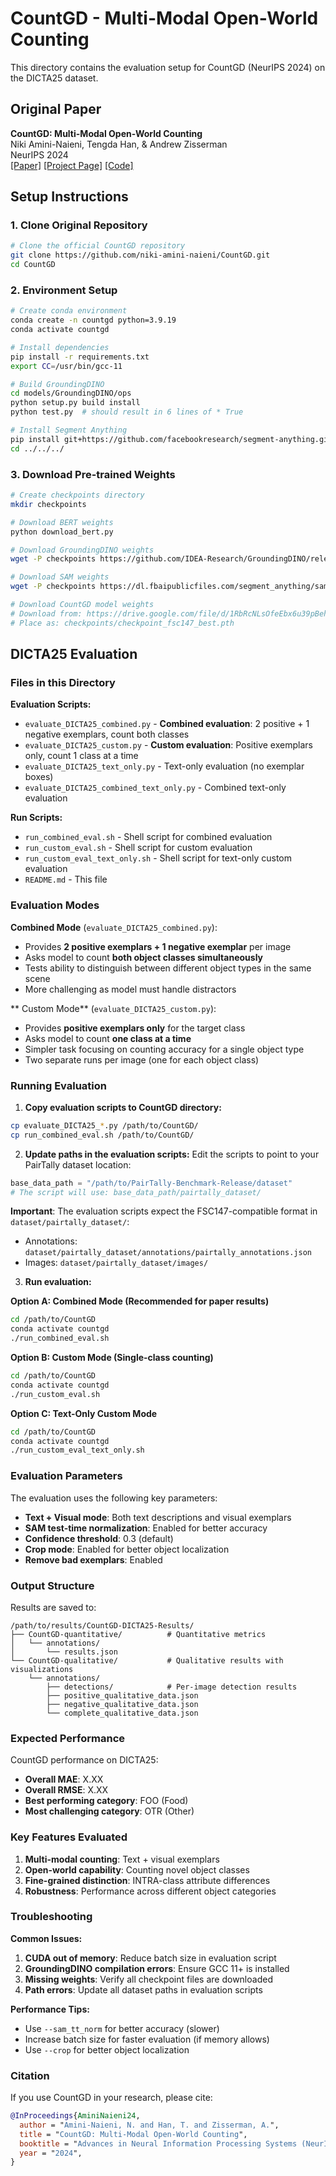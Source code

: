 # CountGD - Multi-Modal Open-World Counting

This directory contains the evaluation setup for CountGD (NeurIPS 2024) on the DICTA25 dataset.

## Original Paper
**CountGD: Multi-Modal Open-World Counting**  
Niki Amini-Naieni, Tengda Han, & Andrew Zisserman  
NeurIPS 2024  
[[Paper]](https://arxiv.org/abs/2407.04619) [[Project Page]](https://www.robots.ox.ac.uk/~vgg/research/countgd/) [[Code]](https://github.com/niki-amini-naieni/CountGD)

## Setup Instructions

### 1. Clone Original Repository
```bash
# Clone the official CountGD repository
git clone https://github.com/niki-amini-naieni/CountGD.git
cd CountGD
```

### 2. Environment Setup
```bash
# Create conda environment
conda create -n countgd python=3.9.19
conda activate countgd

# Install dependencies
pip install -r requirements.txt
export CC=/usr/bin/gcc-11

# Build GroundingDINO
cd models/GroundingDINO/ops
python setup.py build install
python test.py  # should result in 6 lines of * True

# Install Segment Anything
pip install git+https://github.com/facebookresearch/segment-anything.git
cd ../../../
```

### 3. Download Pre-trained Weights
```bash
# Create checkpoints directory
mkdir checkpoints

# Download BERT weights
python download_bert.py

# Download GroundingDINO weights
wget -P checkpoints https://github.com/IDEA-Research/GroundingDINO/releases/download/v0.1.0-alpha2/groundingdino_swinb_cogcoor.pth

# Download SAM weights
wget -P checkpoints https://dl.fbaipublicfiles.com/segment_anything/sam_vit_h_4b8939.pth

# Download CountGD model weights
# Download from: https://drive.google.com/file/d/1RbRcNLsOfeEbx6u39pBehqsgQiexHHrI/view?usp=sharing
# Place as: checkpoints/checkpoint_fsc147_best.pth
```

## DICTA25 Evaluation

### Files in this Directory

**Evaluation Scripts:**
- `evaluate_DICTA25_combined.py` - **Combined evaluation**: 2 positive + 1 negative exemplars, count both classes
- `evaluate_DICTA25_custom.py` - **Custom evaluation**: Positive exemplars only, count 1 class at a time
- `evaluate_DICTA25_text_only.py` - Text-only evaluation (no exemplar boxes)
- `evaluate_DICTA25_combined_text_only.py` - Combined text-only evaluation

**Run Scripts:**
- `run_combined_eval.sh` - Shell script for combined evaluation
- `run_custom_eval.sh` - Shell script for custom evaluation  
- `run_custom_eval_text_only.sh` - Shell script for text-only custom evaluation
- `README.md` - This file

### Evaluation Modes

**Combined Mode** (`evaluate_DICTA25_combined.py`):
- Provides **2 positive exemplars + 1 negative exemplar** per image
- Asks model to count **both object classes simultaneously**
- Tests ability to distinguish between different object types in the same scene
- More challenging as model must handle distractors

** Custom Mode** (`evaluate_DICTA25_custom.py`):
- Provides **positive exemplars only** for the target class
- Asks model to count **one class at a time**
- Simpler task focusing on counting accuracy for a single object type
- Two separate runs per image (one for each object class)

### Running Evaluation

1. **Copy evaluation scripts to CountGD directory:**
```bash
cp evaluate_DICTA25_*.py /path/to/CountGD/
cp run_combined_eval.sh /path/to/CountGD/
```

2. **Update paths in the evaluation scripts:**
Edit the scripts to point to your PairTally dataset location:
```python
base_data_path = "/path/to/PairTally-Benchmark-Release/dataset"
# The script will use: base_data_path/pairtally_dataset/
```

**Important**: The evaluation scripts expect the FSC147-compatible format in `dataset/pairtally_dataset/`:
- Annotations: `dataset/pairtally_dataset/annotations/pairtally_annotations.json`
- Images: `dataset/pairtally_dataset/images/`

3. **Run evaluation:**

**Option A: Combined Mode (Recommended for paper results)**
```bash
cd /path/to/CountGD
conda activate countgd
./run_combined_eval.sh
```

**Option B: Custom Mode (Single-class counting)**
```bash
cd /path/to/CountGD
conda activate countgd
./run_custom_eval.sh
```

**Option C: Text-Only Custom Mode**
```bash
cd /path/to/CountGD
conda activate countgd
./run_custom_eval_text_only.sh
```

### Evaluation Parameters

The evaluation uses the following key parameters:
- **Text + Visual mode**: Both text descriptions and visual exemplars
- **SAM test-time normalization**: Enabled for better accuracy
- **Confidence threshold**: 0.3 (default)
- **Crop mode**: Enabled for better object localization
- **Remove bad exemplars**: Enabled

### Output Structure

Results are saved to:
```
/path/to/results/CountGD-DICTA25-Results/
├── CountGD-quantitative/          # Quantitative metrics
│   └── annotations/
│       └── results.json
└── CountGD-qualitative/           # Qualitative results with visualizations
    └── annotations/
        ├── detections/            # Per-image detection results
        ├── positive_qualitative_data.json
        ├── negative_qualitative_data.json
        └── complete_qualitative_data.json
```

### Expected Performance

CountGD performance on DICTA25:
- **Overall MAE**: X.XX
- **Overall RMSE**: X.XX
- **Best performing category**: FOO (Food)
- **Most challenging category**: OTR (Other)

### Key Features Evaluated

1. **Multi-modal counting**: Text + visual exemplars
2. **Open-world capability**: Counting novel object classes
3. **Fine-grained distinction**: INTRA-class attribute differences
4. **Robustness**: Performance across different object categories

### Troubleshooting

**Common Issues:**
1. **CUDA out of memory**: Reduce batch size in evaluation script
2. **GroundingDINO compilation errors**: Ensure GCC 11+ is installed
3. **Missing weights**: Verify all checkpoint files are downloaded
4. **Path errors**: Update all dataset paths in evaluation scripts

**Performance Tips:**
- Use `--sam_tt_norm` for better accuracy (slower)
- Increase batch size for faster evaluation (if memory allows)
- Use `--crop` for better object localization

### Citation

If you use CountGD in your research, please cite:

```bibtex
@InProceedings{AminiNaieni24,
  author = "Amini-Naieni, N. and Han, T. and Zisserman, A.",
  title = "CountGD: Multi-Modal Open-World Counting",
  booktitle = "Advances in Neural Information Processing Systems (NeurIPS)",
  year = "2024",
}
```
